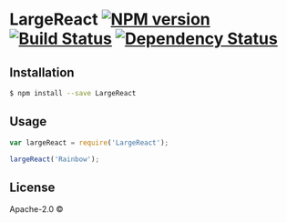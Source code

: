 # LargeReact [![NPM version][npm-image]][npm-url] [![Build Status][travis-image]][travis-url] [![Dependency Status][daviddm-image]][daviddm-url]
> 

## Installation

```sh
$ npm install --save LargeReact
```

## Usage

```js
var largeReact = require('LargeReact');

largeReact('Rainbow');
```
## License

Apache-2.0 © []()


[npm-image]: https://badge.fury.io/js/LargeReact.svg
[npm-url]: https://npmjs.org/package/LargeReact
[travis-image]: https://travis-ci.org/whatever/LargeReact.svg?branch=master
[travis-url]: https://travis-ci.org/whatever/LargeReact
[daviddm-image]: https://david-dm.org/whatever/LargeReact.svg?theme=shields.io
[daviddm-url]: https://david-dm.org/whatever/LargeReact

